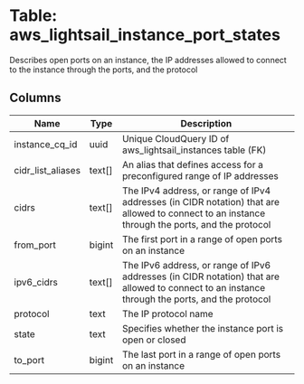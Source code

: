 
# Table: aws_lightsail_instance_port_states
Describes open ports on an instance, the IP addresses allowed to connect to the instance through the ports, and the protocol
## Columns
| Name        | Type           | Description  |
| ------------- | ------------- | -----  |
|instance_cq_id|uuid|Unique CloudQuery ID of aws_lightsail_instances table (FK)|
|cidr_list_aliases|text[]|An alias that defines access for a preconfigured range of IP addresses|
|cidrs|text[]|The IPv4 address, or range of IPv4 addresses (in CIDR notation) that are allowed to connect to an instance through the ports, and the protocol|
|from_port|bigint|The first port in a range of open ports on an instance|
|ipv6_cidrs|text[]|The IPv6 address, or range of IPv6 addresses (in CIDR notation) that are allowed to connect to an instance through the ports, and the protocol|
|protocol|text|The IP protocol name|
|state|text|Specifies whether the instance port is open or closed|
|to_port|bigint|The last port in a range of open ports on an instance|
